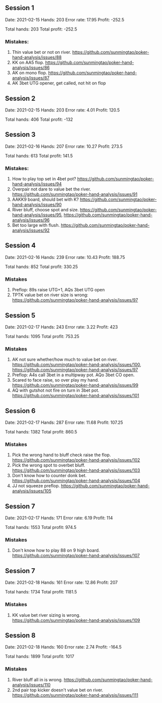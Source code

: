 ## Session 1
Date: 2021-02-15
Hands: 203
Error rate: 17.95
Profit: -252.5

Total hands: 203
Total profit: -252.5

### Mistakes:

1. Thin value bet or not on river. https://github.com/sunmingtao/poker-hand-analysis/issues/88
2. KK on AA5 flop. https://github.com/sunmingtao/poker-hand-analysis/issues/86
3. AK on mono flop. https://github.com/sunmingtao/poker-hand-analysis/issues/87
4. AK 3bet UTG opener, get called, not hit on flop

## Session 2
Date: 2021-02-15
Hands: 203
Error rate: 4.01
Profit: 120.5

Total hands: 406
Total profit: -132

## Session 3
Date: 2021-02-16
Hands: 207
Error rate: 10.27
Profit: 273.5

Total hands: 613
Total profit: 141.5

### Mistakes:
1. How to play top set in 4bet pot? https://github.com/sunmingtao/poker-hand-analysis/issues/94
2. Overpair not dare to value bet the river. https://github.com/sunmingtao/poker-hand-analysis/issues/91
3. AAKK9 board, should bet with K? https://github.com/sunmingtao/poker-hand-analysis/issues/90
4. River bluff, choose spot and size. https://github.com/sunmingtao/poker-hand-analysis/issues/95, https://github.com/sunmingtao/poker-hand-analysis/issues/96
5. Bet too large with flush. https://github.com/sunmingtao/poker-hand-analysis/issues/92

## Session 4
Date: 2021-02-16
Hands: 239
Error rate: 10.43
Profit: 188.75

Total hands: 852
Total profit: 330.25

### Mistakes

1. Preflop: 89s raise UTG+1, AQs 3bet UTG open
2. TPTK value bet on river size is wrong: https://github.com/sunmingtao/poker-hand-analysis/issues/97

## Session 5
Date: 2021-02-17
Hands: 243
Error rate: 3.22
Profit: 423

Total hands: 1095
Total profit: 753.25

### Mistakes

1. AK not sure whether/how much to value bet on river. https://github.com/sunmingtao/poker-hand-analysis/issues/100, https://github.com/sunmingtao/poker-hand-analysis/issues/97
2. Preflop: A4s call 3bet in a multipway pot. AQo 3bet CO open. 
3. Scared to face raise, so over play my hand. https://github.com/sunmingtao/poker-hand-analysis/issues/99
4. AQ with gutshot not fire on turn in 3bet pot. https://github.com/sunmingtao/poker-hand-analysis/issues/101

## Session 6
Date: 2021-02-17
Hands: 287
Error rate: 11.68
Profit: 107.25

Total hands: 1382
Total profit: 860.5

### Mistakes

1. Pick the wrong hand to bluff check raise the flop. https://github.com/sunmingtao/poker-hand-analysis/issues/102
2. Pick the wrong spot to overbet bluff. https://github.com/sunmingtao/poker-hand-analysis/issues/103
3. Don't know how to counter donk bet. https://github.com/sunmingtao/poker-hand-analysis/issues/104
4. JJ not squeeze preflop. https://github.com/sunmingtao/poker-hand-analysis/issues/105

## Session 7
Date: 2021-02-17
Hands: 171
Error rate: 6.19
Profit: 114

Total hands: 1553
Total profit: 974.5

### Mistakes
1. Don't know how to play 88 on 9 high board. https://github.com/sunmingtao/poker-hand-analysis/issues/107

## Session 7
Date: 2021-02-18
Hands: 161
Error rate: 12.86
Profit: 207

Total hands: 1734
Total profit: 1181.5

### Mistakes
1. KK value bet river sizing is wrong. https://github.com/sunmingtao/poker-hand-analysis/issues/109

## Session 8
Date: 2021-02-18
Hands: 160
Error rate: 2.74
Profit: -164.5

Total hands: 1899
Total profit: 1017

### Mistakes
1. River bluff all in is wrong. https://github.com/sunmingtao/poker-hand-analysis/issues/110
2. 2nd pair top kicker doesn't value bet on river. https://github.com/sunmingtao/poker-hand-analysis/issues/111
